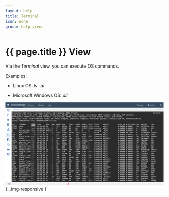 ```yaml
---
layout: help
title: Terminal
icon: none
group: help-views
---
```


{{ page.title }} View
===

Via the *Terminal* view, you can execute OS commands.  

Examples:

* Linux OS: *ls -al*

* Microsoft Windows OS: *dir*

![Terminal view](images/ide_view_terminal.png){: .img-responsive }


